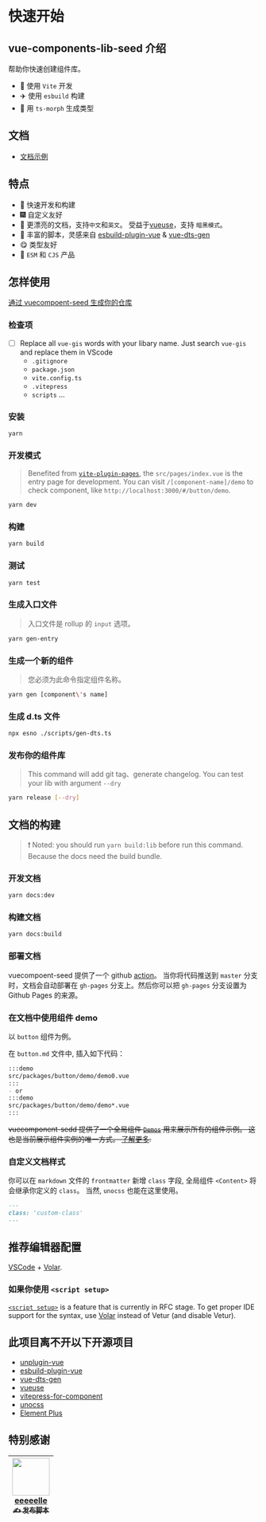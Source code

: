 # 快速开始

<!--以下内容为 vue-components-lib-seed 介绍，可以直接删除-->
## vue-components-lib-seed 介绍

帮助你快速创建组件库。

- :rocket: 使用 `Vite` 开发
- :airplane: 使用 `esbuild` 构建
- :helicopter: 用 `ts-morph` 生成类型

## 文档

- [文档示例](https://vuecomponent-seed.vercel.app/)

## 特点

- :rainbow: 快速开发和构建
- :fireworks: 自定义友好
- :pencil: 更漂亮的文档，支持`中文`和`英文`。 受益于[vueuse](https://github.com/vueuse/vueuse)，支持 `暗黑模式`。
- :lollipop: 丰富的脚本，灵感来自 [esbuild-plugin-vue](https://github.com/egoist/esbuild-plugin-vue) & [vue-dts-gen](https://github.com/egoist/vue-dts-gen)
- :yum: 类型友好
- :truck: `ESM` 和 `CJS` 产品

## 怎样使用

[通过 vuecompoent-seed 生成你的仓库](https://github.com/zouhangwithsweet/vue-components-lib-seed/generate)

### 检查项

- [ ] Replace all `vue-gis` words with your libary name. Just search `vue-gis` and replace them in VScode
  - `.gitignore`
  - `package.json`
  - `vite.config.ts`
  - `.vitepress`
  - `scripts` ...

### 安装

```bash
yarn
```

### 开发模式

> Benefited from  [`vite-plugin-pages`](https://github.com/hannoeru/vite-plugin-pages), the `src/pages/index.vue` is the entry page for development. You can visit `/[component-name]/demo` to check component, like `http://localhost:3000/#/button/demo`.

```bash
yarn dev
```

### 构建

```bash
yarn build
```

### 测试

```bash
yarn test
```

### 生成入口文件

> 入口文件是 rollup 的 `input` 选项。

```bash
yarn gen-entry
```

### 生成一个新的组件

> 您必须为此命令指定组件名称。

```bash
yarn gen [component\'s name]
```

### 生成 d.ts 文件

```bash
npx esno ./scripts/gen-dts.ts
```

### 发布你的组件库

> This command will add git tag、generate changelog. You can test your lib with argument `--dry`

```bash
yarn release [--dry]
```

## 文档的构建

> :exclamation: Noted: you should run `yarn build:lib` before run this command. Because the docs need the build bundle.

### 开发文档

```bash
yarn docs:dev
```

### 构建文档

```bash
yarn docs:build
```

### 部署文档

vuecompoent-seed 提供了一个 github [action](https://github.com/zouhangwithsweet/vue-components-lib-seed/.github/workflows/build.yml)。 当你将代码推送到 `master` 分支时，文档会自动部署在 `gh-pages` 分支上。然后你可以把 `gh-pages` 分支设置为 Github Pages 的来源。

### 在文档中使用组件 demo

以 `button` 组件为例。

在 `button.md` 文件中, 插入如下代码：

```markdown
:::demo  
src/packages/button/demo/demo0.vue  
:::
- or
:::demo  
src/packages/button/demo/demo*.vue  
:::
```

~~vuecomponent-sedd 提供了一个全局组件 [`Demos`](https://github.com/zouhangwithsweet/fisand-doc/blob/feat_fisand_doc/src/client/app/components/Demos.vue) 用来展示所有的组件示例。
这也是当前展示组件实例的唯一方式。 [了解更多](https://github.com/zouhangwithsweet/fisand-doc/blob/feat_fisand_doc/src/node/markdown/plugins/demo.ts).~~

### 自定义文档样式

你可以在 `markdown` 文件的 `frontmatter` 新增 `class` 字段, 全局组件 `<Content>` 将会继承你定义的 `class`。 当然, `unocss` 也能在这里使用。

```markdown
---
class: 'custom-class'
---
```

## 推荐编辑器配置

[VSCode](https://code.visualstudio.com/) + [Volar](https://github.com/johnsoncodehk/volar).

### 如果你使用 `<script setup>`

[`<script setup>`](https://github.com/vuejs/rfcs/pull/227) is a feature that is currently in RFC stage. To get proper IDE support for the syntax, use [Volar](https://marketplace.visualstudio.com/items?itemName=johnsoncodehk.volar) instead of Vetur (and disable Vetur).

## 此项目离不开以下开源项目

- [unplugin-vue](https://github.com/sxzz/unplugin-vue)
- [esbuild-plugin-vue](https://github.com/egoist/esbuild-plugin-vue)
- [vue-dts-gen](https://github.com/egoist/vue-dts-gen)
- [vueuse](https://github.com/vueuse/vueuse)
- [vitepress-for-component](https://github.com/dewfall123/vitepress-for-component)
- [unocss](https://github.com/unocss/unocss)
- [Element Plus](https://github.com/element-plus/element-plus)

## 特别感谢

| [<img src="https://avatars.githubusercontent.com/u/73626725?v=4" width="75px;"/><br/>eeeeelle<br/> <sub>:writing_hand: 发布脚本</sub>](https://github.com/eeeeelle) |
| :---: |
